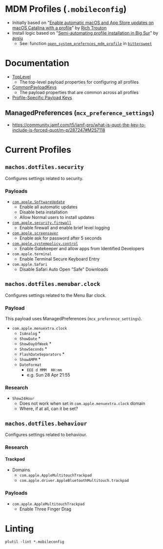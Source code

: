 # MDM Profiles (`.mobileconfig`)

* Initially based on "[Enable automatic macOS and App Store updates on macOS Catalina with a profile](https://derflounder.wordpress.com/2019/10/10/enable-automatic-macos-and-app-store-updates-on-macos-catalina-with-a-profile/)" by [Rich Trouton](https://github.com/rtrouton)
* Install logic based on "[Semi-automating profile installation in Big Sur](https://www.alansiu.net/2021/01/06/semi-automating-profile-installation-in-big-sur/)" by [aysiu](https://github.com/aysiu)
	* See: function [`open_system_prefernces_mdm_profile`](https://github.com/0xmachos/dotfiles/blob/ad4adc5da7ec6b39af4d6d0ba8ba0356b1022946/bittersweet#L1009-L1025) in [`bittersweet`](https://github.com/0xmachos/dotfiles/blob/master/bittersweet)


# Documentation
* [TopLevel](https://developer.apple.com/documentation/devicemanagement/toplevel)
  * The top-level payload properties for configuring all profiles
* [CommonPayloadKeys](https://developer.apple.com/documentation/devicemanagement/commonpayloadkeys)
  * The payload properties that are common across all profiles
* [Profile-Specific Payload Keys](https://developer.apple.com/documentation/devicemanagement/profile-specific_payload_keys)

## ManagedPreferences (`mcx_preference_settings`)

* https://community.jamf.com/t5/jamf-pro/what-is-quot-the-key-to-include-is-forced-quot/m-p/287247#M257118


# Current Profiles

## `machos.dotfiles.security`

Configures settings related to security. 

### Payloads
* [`com.apple.SoftwareUpdate`](https://developer.apple.com/documentation/devicemanagement/softwareupdate)
  * Enable all automatic updates
  * Disable beta installation
  * Allow Normal users to install updates
* [`com.apple.security.firewall`](https://developer.apple.com/documentation/devicemanagement/firewall)
  * Enable firewall and enable brief level logging 
* [`com.apple.screensaver`](https://developer.apple.com/documentation/devicemanagement/screensaver)
  * Enable ask for password after 5 seconds 
* [`com.apple.systempolicy.control`](https://developer.apple.com/documentation/devicemanagement/systempolicycontrol)
  * Enable Gatekeeper and allow apps from Identified Developers 
* `com.apple.terminal`
  * Enable Terminal Secure Keyboard Entry
* `com.apple.Safari`
  * Disable Safari Auto Open "Safe" Downloads 

## `machos.dotfiles.menubar.clock`

Configures settings related to the Menu Bar clock.

### Payload

This payload uses ManagedPreferences (`mcx_preference_settings`).

* `com.apple.menuextra.clock`
  * `IsAnalog`
    * 
  * `ShowDate`
    * 
  * `ShowDayOfWeek`
    * 
  * `ShowSeconds`
    * 
  * `FlashDateSeparators`
    * 
  * `ShowAMPM`
    * 
  * `DateFormat`
    * `EEE d MMM  HH:mm`
    * e.g. Sun 28 Apr 21:55

### Research

* `Show24Hour`
  * Does not work when set in `com.apple.menuextra.clock` domain
  * Where, if at all, can it be set?

## `machos.dotfiles.behaviour`

Configures settings related to behaviour.

### Research

#### Trackpad

* Domains
  * `com.apple.AppleMultitouchTrackpad`
  * `com.apple.driver.AppleBluetoothMultitouch.trackpad`

### Payloads
* `com.apple.AppleMultitouchTrackpad`
  * Enable Three Finger Drag


# Linting

```
plutil -lint *.mobileconfig 
```
